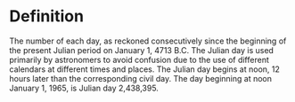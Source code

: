 # Definition

The number of each day, as reckoned consecutively since the beginning of
the present Julian period on January 1, 4713 B.C. The Julian day is used
primarily by astronomers to avoid confusion due to the use of different
calendars at different times and places. The Julian day begins at noon,
12 hours later than the corresponding civil day. The day beginning at
noon January 1, 1965, is Julian day 2,438,395.
